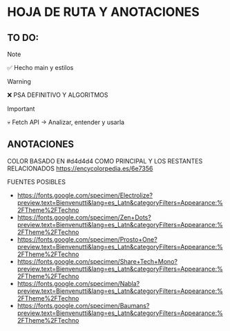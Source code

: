 # HOJA DE RUTA Y ANOTACIONES

## TO DO:

> [!NOTE]  
> ✅ Hecho main y estilos

> [!WARNING]  
> ❌ PSA DEFINITIVO Y ALGORITMOS

> [!IMPORTANT]
> 💀 Fetch API -> Analizar, entender y usarla

## ANOTACIONES

COLOR BASADO EN #d4d4d4 COMO PRINCIPAL Y LOS RESTANTES RELACIONADOS
https://encycolorpedia.es/6e7356

FUENTES POSIBLES
- https://fonts.google.com/specimen/Electrolize?preview.text=Bienvenutti&lang=es_Latn&categoryFilters=Appearance:%2FTheme%2FTechno
- https://fonts.google.com/specimen/Zen+Dots?preview.text=Bienvenutti&lang=es_Latn&categoryFilters=Appearance:%2FTheme%2FTechno
- https://fonts.google.com/specimen/Prosto+One?preview.text=Bienvenutti&lang=es_Latn&categoryFilters=Appearance:%2FTheme%2FTechno
- https://fonts.google.com/specimen/Share+Tech+Mono?preview.text=Bienvenutti&lang=es_Latn&categoryFilters=Appearance:%2FTheme%2FTechno
- https://fonts.google.com/specimen/Nabla?preview.text=Bienvenutti&lang=es_Latn&categoryFilters=Appearance:%2FTheme%2FTechno
- https://fonts.google.com/specimen/Baumans?preview.text=Bienvenutti&lang=es_Latn&categoryFilters=Appearance:%2FTheme%2FTechno
